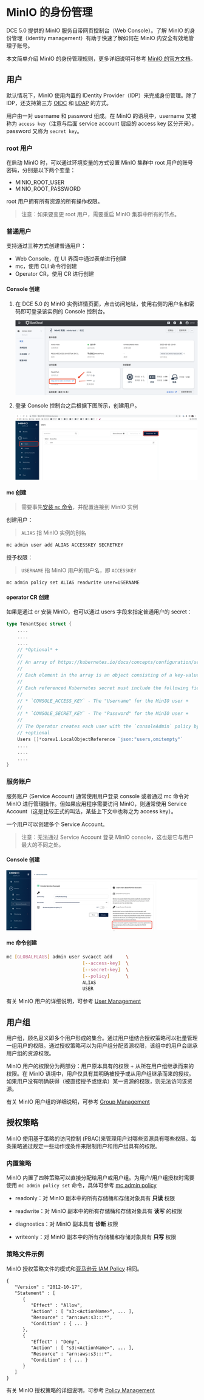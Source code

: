 # MinIO 的身份管理

DCE 5.0 提供的 MinIO 服务自带网页控制台（Web Console）。了解 MinIO 的身份管理（identity management）有助于快速了解如何在 MinIO 内安全有效地管理子账号。

本文简单介绍 MinIO 的身份管理规则，更多详细说明可参考 [MinIO 的官方文档](http://docs.minio.org.cn/minio/baremetal/index.html)。

## 用户

默认情况下，MinIO 使用内置的 IDentity Provider（IDP）来完成身份管理。除了 IDP，还支持第三方 [OIDC](http://docs.minio.org.cn/minio/baremetal/security/openid-external-identity-management/external-authentication-with-openid-identity-provider.html#minio-external-identity-management-openid) 和 [LDAP](http://docs.minio.org.cn/minio/baremetal/security/ad-ldap-external-identity-management/external-authentication-with-ad-ldap-identity-provider.html#minio-external-identity-management-ad-ldap) 的方式。

用户由一对 username 和 password 组成。在 MinIO 的语境中，username 又被称为 `access key`（注意与后面 service account 层级的 access key 区分开来），password 又称为 `secret key`。

### root 用户

在启动 MinIO 时，可以通过环境变量的方式设置 MinIO 集群中 root 用户的账号密码，分别是以下两个变量：

- MINIO_ROOT_USER
- MINIO_ROOT_PASSWORD

root 用户拥有所有资源的所有操作权限。

> 注意：如果要变更 root 用户，需要重启 MinIO 集群中所有的节点。

### 普通用户

支持通过三种方式创建普通用户：

- Web Console，在 UI 界面中通过表单进行创建
- mc，使用 CLI 命令行创建
- Operator CR，使用 CR 进行创建

#### Console 创建

1. 在 DCE 5.0 的 MinIO 实例详情页面，点击访问地址，使用右侧的用户名和密码即可登录该实例的 Console 控制台。

    ![登录 Console](../images/insight03.png)

2. 登录 Console 控制台之后根据下图所示，创建用户。

    ![通过 Console 创建普通用户](../images/miniouser01.png)

#### mc 创建

> 需要事先[安装 `mc` 命令](https://min.io/docs/minio/linux/reference/minio-mc.html?ref=docs#install-mc)，并配置连接到 MinIO 实例

创建用户：

> `ALIAS` 指 MinIO 实例的别名

```bash
mc admin user add ALIAS ACCESSKEY SECRETKEY
```

授予权限：

> `USERNAME` 指 MinIO 用户的用户名，即 `ACCESSKEY`

```bash
mc admin policy set ALIAS readwrite user=USERNAME
```

#### operator CR 创建

如果是通过 cr 安装 MinIO，也可以通过 users 字段来指定普通用户的 secret：

```go
type TenantSpec struct {
    ....
    ....
    ....
    // *Optional* +
    //
    // An array of https://kubernetes.io/docs/concepts/configuration/secret/[Kubernetes opaque secrets] to use for generating MinIO users during tenant provisioning. +
    //
    // Each element in the array is an object consisting of a key-value pair `name: <string>`, where the `<string>` references an opaque Kubernetes secret. +
    //
    // Each referenced Kubernetes secret must include the following fields: +
    //
    // * `CONSOLE_ACCESS_KEY` - The "Username" for the MinIO user +
    //
    // * `CONSOLE_SECRET_KEY` - The "Password" for the MinIO user +
    //
    // The Operator creates each user with the `consoleAdmin` policy by default. You can change the assigned policy after the Tenant starts. +
    // +optional
    Users []*corev1.LocalObjectReference `json:"users,omitempty"`
    ....
    ....
    ....
}
```

### 服务账户

服务账户 (Service Account) 通常使用用户登录 console 或者通过 mc 命令对 MinIO 进行管理操作。但如果应用程序需要访问 MinIO，则通常使用 Service Account（这是比较正式的叫法，某些上下文中也称之为 access key）。

一个用户可以创建多个 Service Account。

> 注意：无法通过 Service Account 登录 MinIO console，这也是它与用户最大的不同之处。

#### Console 创建

![通过 console 创建 service account](../images/miniouser02.png)

#### mc 命令创建

```bash
mc [GLOBALFLAGS] admin user svcacct add     \
                            [--access-key]  \
                            [--secret-key]  \
                            [--policy]      \
                            ALIAS
                            USER
```

有关 MinIO 用户的详细说明，可参考 [User Management](http://docs.minio.org.cn/minio/baremetal/security/minio-identity-management/user-management.html)

## 用户组

用户组，顾名思义即多个用户形成的集合。通过用户组结合授权策略可以批量管理一组用户的权限。通过授权策略可以为用户组分配资源权限，该组中的用户会继承用户组的资源权限。

MinIO 用户的权限分为两部分：用户原本具有的权限 + 从所在用户组继承而来的权限。在 MinIO 语境中，用户仅具有其明确被授予或从用户组继承而来的授权。如果用户没有明确获得（被直接授予或继承）某一资源的权限，则无法访问该资源。

有关 MinIO 用户组的详细说明，可参考 [Group Management](http://docs.minio.org.cn/minio/baremetal/security/minio-identity-management/group-management.html)

## 授权策略

MinIO 使用基于策略的访问控制 (PBAC)来管理用户对哪些资源具有哪些权限。每条策略通过规定一些动作或条件来限制用户和用户组具有的权限。

### 内置策略

MinIO 内置了四种策略可以直接分配给用户或用户组。为用户/用户组授权时需要使用 `mc admin policy set` 命令，具体可参考 [mc admin policy](http://docs.minio.org.cn/minio/baremetal/reference/minio-cli/minio-mc-admin/mc-admin-policy.html#mc-admin-policy-set)

- readonly：对 MinIO 副本中的所有存储桶和存储对象具有 **只读** 权限

- readwrite：对 MinIO 副本中的所有存储桶和存储对象具有 **读写** 的权限

- diagnostics：对 MinIO 副本具有 **诊断** 权限

- writeonly：对 MinIO 副本中的所有存储桶和存储对象具有 **只写** 权限

### 策略文件示例

 MinIO 授权策略文件的模式和[亚马逊云 IAM Policy](https://docs.aws.amazon.com/IAM/latest/UserGuide/access.html) 相同。

```
{
   "Version" : "2012-10-17",
   "Statement" : [
      {
         "Effect" : "Allow",
         "Action" : [ "s3:<ActionName>", ... ],
         "Resource" : "arn:aws:s3:::*",
         "Condition" : { ... }
      },
      {
         "Effect" : "Deny",
         "Action" : [ "s3:<ActionName>", ... ],
         "Resource" : "arn:aws:s3:::*",
         "Condition" : { ... }
      }
   ]
}
```


有关 MinIO 授权策略的详细说明，可参考 [Policy Management](http://docs.minio.org.cn/minio/baremetal/security/minio-identity-management/policy-based-access-control.html)